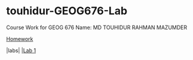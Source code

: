 # touhidur-GEOG676-Lab
Course Work for GEOG 676
Name: MD TOUHIDUR RAHMAN MAZUMDER

[Homework](Homeworks/)



|labs|
|[Lab 1](labs/)






